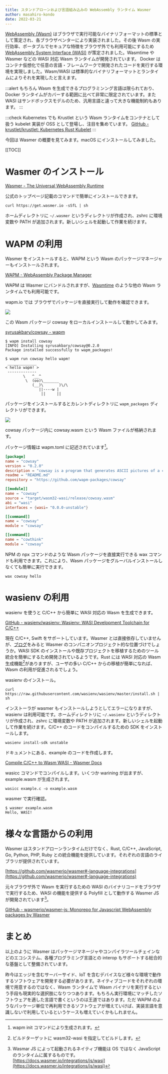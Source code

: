 ```yaml
---
title: スタンドアローンおよび言語組み込みの WebAssembly ランタイム Wasmer
author: masahiro-kondo
date: 2022-03-21
---
```


[WebAssembly (Wasm)](https://developer.mozilla.org/ja/docs/WebAssembly) はブラウザで実行可能なバイナリフォーマットの標準として策定され、各ブラウザベンターにより実装されました。その後 Wasm の実行効率、ポータブルでセキュアな特徴をブラウザ外でも利用可能にするため [WebAssembly System Interface (WASI)](https://wasi.dev/) が策定されました。Wasmtime や Wasmer などの WASI 対応 Wasm ランタイムが開発されています。
Docker はコンテナ仮想化で任意の言語・フレームワークで開発されたコードを実行する環境を実現しました。Wasm/WASI は標準的なバイナリフォーマットとランタイムによりそれを実現したと言えます。

:::alert
もちろん Wasm を生成できるプログラミンング言語は限られており、Docker ランタイムがカバーする範囲に比べて非常に限定されています。また WASI はサンドボックスモデルのため、汎用言語と違って大きな機能制約もあります。
:::

:::check
Kubernetes でも Krustlet という Wasm ランタイムをコンテナとして扱う kubelet 実装が OSS として登場し、注目を集めています。
[GitHub - krustlet/krustlet: Kubernetes Rust Kubelet](https://github.com/krustlet/krustlet)
:::


今回は Wasmer の概要を見てみます。macOS にインストールしてみました。

[[TOC]]

# Wasmer のインストール
[Wasmer - The Universal WebAssembly Runtime](https://wasmer.io/)

公式のトップページ記載のコマンドで簡単にインストールできます。

```shell
curl https://get.wasmer.io -sSfL | sh
```

ホームディレクトリに `~/.wasmer` というディレクトリが作成され、zshrc に環境変数や PATH が追加されます。新しいシェルを起動して作業を続けます。

# WAPM の利用

Wasmer をインストールすると、WAPM という Wasm のパッケージマネージャーもインストールされます。

[WAPM - WebAssembly Package Manager](https://wapm.io/)

WAPM は Wasmer にバンドルされますが、[Wasmtime](https://wasmtime.dev/) のような他の Wasm ランタイムでも利用可能です。

wapm.io では ブラウザでパッケージを直接実行して動作を確認できます。

![](https://i.gyazo.com/e8b0a5ff814fa6b421ad3aea04608a77.png)

この Wasm パッケージ cowsay をローカルインストールして動かしてみます。

[syrusakbary/cowsay - wapm](https://wapm.io/syrusakbary/cowsay)

```shell
$ wapm install cowsay
[INFO] Installing syrusakbary/cowsay@0.2.0
Package installed successfully to wapm_packages!

$ wapm run cowsay hello wapm!
 _____________
< hello wapm! >
 -------------
        \   ^__^
         \  (oo)\_______
            (__)\       )\/\
               ||----w |
                ||     ||

```

パッケージをインストールするとカレントディレクトリに `wapm_packages` ディレクトリができます。

![](https://i.gyazo.com/97ad312db9145f52c29ab38eff0139b1.png)

cowsay パッケージ内に cowsay.wasm という Wasm ファイルが格納されます。

パッケージ情報は wapm.toml に記述されています[^1]。

[^1]: wapm init コマンドにより生成されます。

```toml
[package]
name = "cowsay"
version = "0.2.0"
description = "cowsay is a program that generates ASCII pictures of a cow with a message"
readme = "README.md"
repository = "https://github.com/wapm-packages/cowsay"

[[module]]
name = "cowsay"
source = "target/wasm32-wasi/release/cowsay.wasm"
abi = "wasi"
interfaces = {wasi= "0.0.0-unstable"}

[[command]]
name = "cowsay"
module = "cowsay"

[[command]]
name = "cowthink"
module = "cowsay"
```

NPM の npx コマンドのような Wasm パッケージを直接実行できる wax コマンドも利用できます。これにより、Wasm パッケージをグルーバルインストールしなくても簡単に実行できます。

```shell
wax cowsay hello          
```

# wasienv の利用

wasienv を使うと C/C++ から簡単に WASI 対応の Wasm を生成できます。

[GitHub - wasienv/wasienv: Wasienv: WASI Development Toolchain for C/C++](https://github.com/wasienv/wasienv)

現在 C/C++, Swift をサポートしています。Wasmer とは直接依存していませんが、[ブログ](https://medium.com/wasmer/wasienv-wasi-development-workflow-for-humans-1811d9a50345)をみると Wasmer のコンパニオンプロジェクト的な位置づけでしょうか。WASI SDK のインストールや既存プロジェクトを移植するためのツール統合を簡単にするため開発されているようです。Rust には WASI 対応の Wasm 生成機能[^2]がありますが、ユーザの多い C/C++ からの移植が簡単になれば、Wasm の利用が促進されるでしょう。

[^2]: ビルドターゲットに wasm32-wasi を指定してビルドします。

wasienv のインストール。

```shell
curl https://raw.githubusercontent.com/wasienv/wasienv/master/install.sh | sh
```

インストーラが wasmer もインストールしようとしてエラーになりますが、wasienv は利用可能です。ホームディレクトリに `~/.wasienv` というディレクトリが作成され、zshrc に環境変数や PATH が追加されます。新しいシェルを起動して作業を続けます。C/C++ のコードをコンパイルするための SDK をインストールします。

```shell
wasienv install-sdk unstable
```

ドキュメントにある、example のコードを作成します。

[Compile C/C++ to Wasm WASI - Wasmer Docs](https://docs.wasmer.io/ecosystem/wasienv/compile-c-c++-to-wasm-wasi)

wasicc コマンドでコンパイルします。いくつか warining が出ますが、example.wasm が生成されます。

```shell
wasicc example.c -o example.wasm
```

wasmer で実行確認。

```shell
$ wasmer example.wasm
Hello, WASI!
```

# 様々な言語からの利用

Wasmer はスタンドアローンランタイムだけでなく、Rust, C/C++, JavaScript, Go, Python, PHP, Ruby との統合機能を提供しています。それぞれの言語のライブラリが提供されています。

[https://github.com/wasmerio/wasmer#-language-integrations](https://github.com/wasmerio/wasmer#-language-integrations)

元々ブラウザ外で Wasm を実行するための WASI のバイナリコードをブラウザで実行するため、WASI の機能を提供する Polyfill として動作する Wasmer JS が開発されています[^3]。

[GitHub - wasmerio/wasmer-js: Monorepo for Javascript WebAssembly packages by Wasmer](https://github.com/wasmerio/wasmer-js)

[^3]: Wasmar JS によって起動されるネイティブ機能は OS ではなく JavaScript のランタイムに属するものです。[https://docs.wasmer.io/integrations/js/wasi](https://docs.wasmer.io/integrations/js/wasi)

# まとめ
以上のように Wasmer はパッケージマネージャやコンパイラツールチェインなどのエコシステム、各種プログラミング言語との interop もサポートする総合的な基盤として整備されています。

昨今はエッジを含むサーバーサイド、IoT を含むデバイスなど様々な環境で動作するソフトウェアを開発する必要があります。ネイティブコードをそれぞれの環境で用意するのではなく、Wasm ランタイムで Wasm バイナリを実行するという手段も現実的な選択肢になりつつあります。もちろん実行環境にマッチしたソフトウェアを適した言語で書くというのは王道ではあります。ただ WAPM のようなパッケージ単位で再利用できるソフトウェアが増えていけば、実装言語を意識しないで利用しているというケースも増えていくかもしれません。
